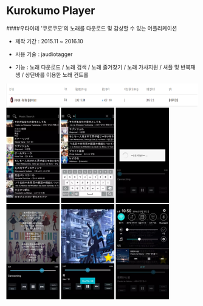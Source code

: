 Kurokumo Player
=
####우타이테 '쿠로쿠모'의 노래를 다운로드 및 감상할 수 있는 어플리케이션

- 제작 기간 : 2015.11 ~ 2016.10

- 사용 기술 : jaudiotagger

- 기능 : 노래 다운로드 / 노래 검색 / 노래 즐겨찾기 / 노래 가사지원 / 셔플 및 반복재생 / 상단바를 이용한 노래 컨트롤


<img width="1000" height="60" src="/readme/image/kurokumo-player-ps.png"/>


<img width="140" height="250" src="/readme/image/kurokumo-player-1.png"/>
<img width="140" height="250" src="/readme/image/kurokumo-player-2.png"/>
<img width="140" height="250" src="/readme/image/kurokumo-player-3.png"/>
<img width="140" height="250" src="/readme/image/kurokumo-player-4.png"/>
<img width="140" height="250" src="/readme/image/kurokumo-player-5.png"/>
<img width="140" height="250" src="/readme/image/kurokumo-player-6.png"/>
